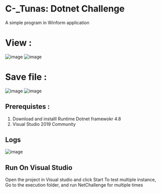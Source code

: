 # C-_Tunas: Dotnet Challenge
A simple program in Winform application

# View :
![image](https://user-images.githubusercontent.com/20899978/141982163-ee730c41-e106-4096-aaae-9cf253b80c7b.png)
![image](https://user-images.githubusercontent.com/20899978/141982248-a3e2eeea-6ed6-4567-8b39-3898737b7c4c.png)
<Br/>
# Save file :
![image](https://user-images.githubusercontent.com/20899978/141982552-c45dcc19-75df-459b-aa31-1d3aa8b80509.png)
![image](https://user-images.githubusercontent.com/20899978/141982679-b76319da-c25e-42ec-811d-6e4e6ca811c1.png)

## Prerequistes :
1. Download and installl Runtime Dotnet framewokr 4.8
2. Visual Studio 2019 Community

## Logs
![image](https://user-images.githubusercontent.com/20899978/141983099-322b0d8c-311b-40b9-aa7a-f5d889c708cf.png)

## Run On Visual Studio
Open the project in Visual studio and click Start
To test multiple instance, Go to the execution folder, and run NetChallenge for multiple times
